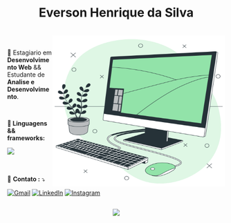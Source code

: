 
<h1 align="center"> Everson Henrique da Silva </h1>



<br>

<img src="https://github.com/EversonHenr1/EversonHenr1/blob/main/greenPC.svg" alt="ilustração de um computador" min-width="400px" max-width="400px" width="400px" height="350px" align="right">
<br>

<p align="left"> 
 💼 Estagiario em <strong>Desenvolvimento Web</strong> && Estudante de <strong>Analise e Desenvolvimento</strong>.<br>
</p>
<br>
<p align="left">
 <strong>🦄 Linguagens && frameworks:</strong>
</p>

<p align="left">
  <a href="https://skillicons.dev">
    <img src="https://skillicons.dev/icons?i=cs,react,js,bootstrap,css,jquery" />
  </a>
</p>
<br>

<p align="left">
  💌 <strong>Contato :</strong> ⤵️
</p>

<p align="left">
  <a href="#" title="Gmail">
  <img src="https://img.shields.io/badge/-Gmail-FF0000?style=flat-square&labelColor=FF0000&logo=gmail&logoColor=white&link=LINK-DO-SEU-GMAIL" alt="Gmail"/></a>

  <a href="#" title="LinkedIn">
  <img src="https://img.shields.io/badge/-Linkedin-0e76a8?style=flat-square&logo=Linkedin&logoColor=white&link=LINK-DO-SEU-LINKEDIN" alt="LinkedIn"/></a>

  <a href="#" title="Instagram">
  <img src="https://img.shields.io/badge/-Instagram-DF0174?style=flat-square&labelColor=DF0174&logo=instagram&logoColor=white&link=LINK-DO-SEU-INSTAGRAM" alt="Instagram"/></a>
</p>

##

<div align="center">
  <img height="160em" src="https://github-readme-stats.vercel.app/api?username=EversonHenr1&show_icons=true&theme=vue&include_all_commits=false&count_private=true"/>
</div>










<!--
<div style="background-color:black;">
    
    <img height="160em" src="https://github-readme-stats.vercel.app/api/top-langs/?username=EversonHenr1&layout=compact&langs_count=7&theme=graywhite"/>
</div>
-->
<!--
**EversonHenr1/EversonHenr1** is a ✨ _special_ ✨ repository because its `README.md` (this file) appears on your GitHub profile.

Here are some ideas to get you started:

- 🔭 I’m currently working on ...
- 🌱 I’m currently learning ...
- 👯 I’m looking to collaborate on ...
- 🤔 I’m looking for help with ...
- 💬 Ask me about ...
- 📫 How to reach me: ...
- 😄 Pronouns: ...
- ⚡ Fun fact: ...
-->
